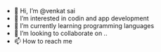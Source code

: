 - 👋 Hi, I’m @venkat sai
- 👀 I’m interested in codin and app development
- 🌱 I’m currently learning programming languages
- 💞️ I’m looking to collaborate on ..
- 📫 How to reach me

<!---
venkatasatasai/venkatasatasai is a ✨ special ✨ repository because its `README.md` (this file) appears on your GitHub profile.
You can click the Preview link to take a look at your changes.
--->
